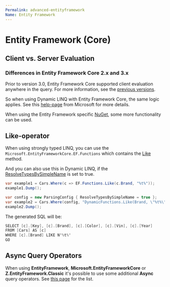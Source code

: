 ```yaml
---
Permalink: advanced-entityframework
Name: Entity Framework
---
```


# Entity Framework (Core)

## Client vs. Server Evaluation

### Differences in Entity Framework Core 2.x and 3.x

Prior to version 3.0, Entity Framework Core supported client evaluation anywhere in the query. For more information, see the [previous versions](https://docs.microsoft.com/en-us/ef/core/querying/client-eval#previous-versions).

So when using Dynamic LINQ with Entity Framework Core, the same logic applies. See this [help-page](https://docs.microsoft.com/en-us/ef/core/querying/client-eval) from Microsoft for more details.

When using the Entity Framework specific [NuGet](installation/nuget.md#Install-EntityFramework-versions-from-the-Dynamic-LINQ-Library), some more functionality can be used.

## Like-operator

When using strongly typed LINQ, you can use the `Microsoft.EntityFrameworkCore.EF.Functions` which contains the [Like](https://docs.microsoft.com/en-us/dotnet/api/microsoft.entityframeworkcore.dbfunctionsextensions.like?view=efcore-3.1) method.

And you can also use this in Dynamic LINQ, if the [ResolveTypesBySimpleName](advanced/configuration.md#ResolveTypesBySimpleName) is set to true.

```csharp
var example1 = Cars.Where(c => EF.Functions.Like(c.Brand, "%t%"));
example1.Dump();

var config = new ParsingConfig { ResolveTypesBySimpleName = true };
var example2 = Cars.Where(config, "DynamicFunctions.Like(Brand, \"%t%\")");
example2.Dump();
```

The generated SQL will be:

```csharp
SELECT [c].[Key], [c].[Brand], [c].[Color], [c].[Vin], [c].[Year]
FROM [Cars] AS [c]
WHERE [c].[Brand] LIKE N'%t%'
GO
```

## Async Query Operators

When using **EntityFramework**, **Microsoft.EntityFrameworkCore** or **Z.EntityFramework.Classic** it's possible to use some additional **Async** query operators.
See [this page](basic/query-operators#Async-Query-Operators) for the list.
